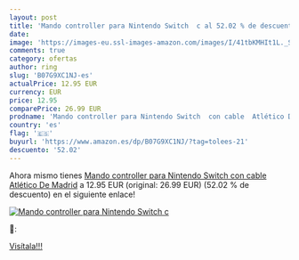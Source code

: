 ```yaml
---
layout: post
title: 'Mando controller para Nintendo Switch  c al 52.02 % de descuento'
date: 
image: 'https://images-eu.ssl-images-amazon.com/images/I/41tbKMHIt1L._SL200_.jpg'
comments: true
category: ofertas
author: ring
slug: 'B07G9XC1NJ-es'
actualPrice: 12.95 EUR
currency: EUR
price: 12.95
comparePrice: 26.99 EUR
prodname: 'Mando controller para Nintendo Switch  con cable  Atlético De Madrid'
country: 'es'
flag: '🇪🇸'
buyurl: 'https://www.amazon.es/dp/B07G9XC1NJ/?tag=tolees-21'
descuento: '52.02'
---
```


Ahora mismo tienes [Mando controller para Nintendo Switch  con cable  Atlético De Madrid](https://www.amazon.es/dp/B07G9XC1NJ/?tag=tolees-21) a 12.95 EUR (original: 26.99 EUR) (52.02 %  de descuento) en el siguiente enlace!

[![Mando controller para Nintendo Switch  c](https://images-eu.ssl-images-amazon.com/images/I/41tbKMHIt1L._SL200_.jpg)](https://www.amazon.es/dp/B07G9XC1NJ/?tag=tolees-21)

🔎:


[Visítala!!!](https://www.amazon.es/dp/B07G9XC1NJ/?tag=tolees-21)
